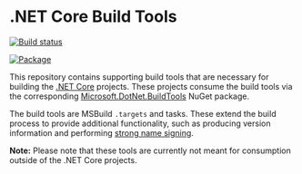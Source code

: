 # .NET Core Build Tools

[![Build status](https://ci.dot.net/job/dotnet_buildtools/job/master/job/innerloop/badge/icon)](https://ci.dot.net/job/dotnet_buildtools/job/innerloop/)

[![Package](https://img.shields.io/dotnet.myget/dotnet-buildtools/v/Microsoft.DotNet.BuildTools.svg?label=Package)](https://dotnet.myget.org/gallery/dotnet-buildtools/)

This repository contains supporting build tools that are necessary for building
the [.NET Core][dotnet-corefx] projects. These projects consume the build tools
via the corresponding [Microsoft.DotNet.BuildTools][Microsoft.DotNet.BuildTools]
NuGet package.

The build tools are MSBuild `.targets` and tasks. These extend the build process
to provide additional functionality, such as producing version information and
performing [strong name signing][sn-sign].

**Note:** Please note that these tools are currently not meant for consumption
outside of the .NET Core projects.

[dotnet-corefx]: https://github.com/dotnet/corefx
[Microsoft.DotNet.BuildTools]: http://nuget.org/packages/Microsoft.DotNet.BuildTools
[sn-sign]: https://github.com/dotnet/corefx/wiki/Strong%20Naming
